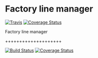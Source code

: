 # Factory line manager
[![Travis][build-badge]][build]
[![Coverage Status](https://coveralls.io/repos/github/akropivko/mavenci/badge.svg?branch=master)](https://coveralls.io/github/akropivko/mavenci?branch=master)


Factory line manager

[build-badge]: https://travis-ci.com/akropivko/mavenci.svg?branch=master
[build]: https://travis-ci.com/akropivko/mavenci

++++++++++++++++++++

[![Build Status](https://travis-ci.org/akropivko/mavenci.svg?branch=master)](https://travis-ci.org/akropivko/mavenci) 
[![Coverage Status](https://coveralls.io/repos/akropivko/mavenci/badge.png?branch=master)](https://coveralls.io/r/akropivko/mavenci?branch=master)